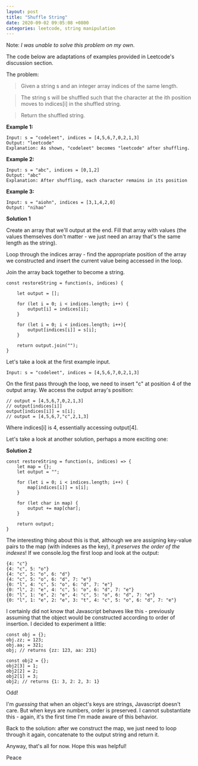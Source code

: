```yaml
---
layout: post
title: "Shuffle String"
date: 2020-09-02 09:05:08 +0800
categories: leetcode, string manipulation
---
```


Note: _I was unable to solve this problem on my own_.

The code below are adaptations of examples provided in Leetcode's discussion section.

The problem:

> Given a string s and an integer array indices of the same length.

> The string s will be shuffled such that the character at the ith position moves to indices[i] in the shuffled string.

> Return the shuffled string.

**Example 1:**

    Input: s = "codeleet", indices = [4,5,6,7,0,2,1,3]
    Output: "leetcode"
    Explanation: As shown, "codeleet" becomes "leetcode" after shuffling.

**Example 2:**

    Input: s = "abc", indices = [0,1,2]
    Output: "abc"
    Explanation: After shuffling, each character remains in its position

**Example 3:**

    Input: s = "aiohn", indices = [3,1,4,2,0]
    Output: "nihao"

**Solution 1**

Create an array that we'll output at the end. Fill that array with values (the values themselves don't matter - we just need an array that's the same length as the string).

Loop through the indices array - find the appropriate position of the array we constructed and insert the current value being accessed in the loop.

Join the array back together to become a string.

    const restoreString = function(s, indices) {

        let output = [];

        for (let i = 0; i < indices.length; i++) {
            output[i] = indices[i];
        }

        for (let i = 0; i < indices.length; i++){
            output[indices[i]] = s[i];
        }

        return output.join("");
    }

Let's take a look at the first example input.

    Input: s = "codeleet", indices = [4,5,6,7,0,2,1,3]

On the first pass through the loop, we need to insert "c" at position 4 of the output array. We access the output array's position:

    // output = [4,5,6,7,0,2,1,3]
    // output[indices[i]]
    output[indices[i]] = s[i];
    // output = [4,5,6,7,"c",2,1,3]

Where indices[i] is 4, essentially accessing output[4].

Let's take a look at another solution, perhaps a more exciting one:

**Solution 2**

    const restoreString = function(s, indices) => {
        let map = {};
        let output = "";

        for (let i = 0; i < indices.length; i++) {
            map[indices[i]] = s[i];
        }

        for (let char in map) {
            output += map[char];
        }

        return output;
    }

The interesting thing about this is that, although we are assigning key-value pairs to the map (with indexes as the key), it _preserves the order of the indexes_! If we console.log the first loop and look at the output:

    {4: "c"}
    {4: "c", 5: "o"}
    {4: "c", 5: "o", 6: "d"}
    {4: "c", 5: "o", 6: "d", 7: "e"}
    {0: "l", 4: "c", 5: "o", 6: "d", 7: "e"}
    {0: "l", 2: "e", 4: "c", 5: "o", 6: "d", 7: "e"}
    {0: "l", 1: "e", 2: "e", 4: "c", 5: "o", 6: "d", 7: "e"}
    {0: "l", 1: "e", 2: "e", 3: "t", 4: "c", 5: "o", 6: "d", 7: "e"}

I certainly did not know that Javascript behaves like this - previously assuming that the object would be constructed according to order of insertion. I decided to experiment a little:

    const obj = {};
    obj.zz; = 123;
    obj.aa; = 321;
    obj; // returns {zz: 123, aa: 231}

    const obj2 = {};
    obj2[3] = 1;
    obj2[2] = 2;
    obj2[1] = 3;
    obj2; // returns {1: 3, 2: 2, 3: 1}

Odd!

I'm _guessing_ that when an object's keys are strings, Javascript doesn't care. But when keys are numbers, order is preserved. I cannot substantiate this - again, it's the first time I'm made aware of this behavior.

Back to the solution: after we construct the map, we just need to loop through it again, concatenate to the output string and return it.

Anyway, that's all for now. Hope this was helpful!

Peace
